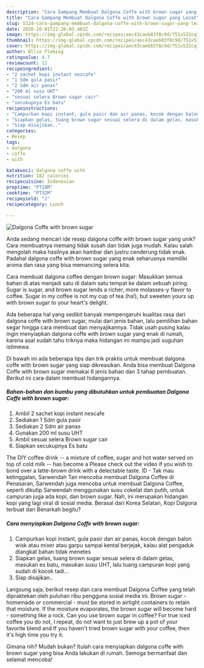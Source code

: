 ```yaml
---
description: "Cara Gampang Membuat Dalgona Coffe with brown sugar yang Lezat"
title: "Cara Gampang Membuat Dalgona Coffe with brown sugar yang Lezat"
slug: 5324-cara-gampang-membuat-dalgona-coffe-with-brown-sugar-yang-lezat
date: 2020-10-01T22:36:03.483Z
image: https://img-global.cpcdn.com/recipes/aec43caeb83f8c9d/751x532cq70/dalgona-coffe-with-brown-sugar-foto-resep-utama.jpg
thumbnail: https://img-global.cpcdn.com/recipes/aec43caeb83f8c9d/751x532cq70/dalgona-coffe-with-brown-sugar-foto-resep-utama.jpg
cover: https://img-global.cpcdn.com/recipes/aec43caeb83f8c9d/751x532cq70/dalgona-coffe-with-brown-sugar-foto-resep-utama.jpg
author: Ollie Fleming
ratingvalue: 4.7
reviewcount: 12
recipeingredient:
- "2 sachet kopi instant nescafe"
- "1 Sdm gula pasir"
- "2 Sdm air panas"
- "200 ml susu UHT"
- "sesuai selera Brown sugar cair"
- "secukupnya Es batu"
recipeinstructions:
- "Campurkan kopi instant, gula pasir dan air panas, kocok dengan balon wisk atau mixer atau garpu sampai kental berjejak, kalau alat pengaduk diangkat bahan tidak menetes"
- "Siapkan gelas, tuang brown sugar sesuai selera di dalam gelas, masukan es batu, masukan susu UHT, lalu tuang campuran kopi yang sudah di kocok tadi..."
- "Siap disajikan.."
categories:
- Resep
tags:
- dalgona
- coffe
- with

katakunci: dalgona coffe with 
nutrition: 182 calories
recipecuisine: Indonesian
preptime: "PT18M"
cooktime: "PT32M"
recipeyield: "2"
recipecategory: Lunch

---
```



![Dalgona Coffe with brown sugar](https://img-global.cpcdn.com/recipes/aec43caeb83f8c9d/751x532cq70/dalgona-coffe-with-brown-sugar-foto-resep-utama.jpg)

Anda sedang mencari ide resep dalgona coffe with brown sugar yang unik? Cara membuatnya memang tidak susah dan tidak juga mudah. Kalau salah mengolah maka hasilnya akan hambar dan justru cenderung tidak enak. Padahal dalgona coffe with brown sugar yang enak seharusnya memiliki aroma dan rasa yang bisa memancing selera kita.

Cara membuat dalgona coffee dengan brown sugar: Masukkan semua bahan di atas menjadi satu di dalam satu tempat ke dalam sebuah piring. Sugar is sugar, and brown sugar lends a richer, more molasses-y flavor to coffee. Sugar in my coffee is not my cup of tea (ha!), but sweeten yours up with brown sugar to your heart&#39;s delight.

Ada beberapa hal yang sedikit banyak mempengaruhi kualitas rasa dari dalgona coffe with brown sugar, mulai dari jenis bahan, lalu pemilihan bahan segar hingga cara membuat dan menyajikannya. Tidak usah pusing kalau ingin menyiapkan dalgona coffe with brown sugar yang enak di rumah, karena asal sudah tahu triknya maka hidangan ini mampu jadi suguhan istimewa.


Di bawah ini ada beberapa tips dan trik praktis untuk membuat dalgona coffe with brown sugar yang siap dikreasikan. Anda bisa membuat Dalgona Coffe with brown sugar memakai 6 jenis bahan dan 3 tahap pembuatan. Berikut ini cara dalam membuat hidangannya.

<!--inarticleads1-->

##### Bahan-bahan dan bumbu yang dibutuhkan untuk pembuatan Dalgona Coffe with brown sugar:

1. Ambil 2 sachet kopi instant nescafe
1. Sediakan 1 Sdm gula pasir
1. Sediakan 2 Sdm air panas
1. Gunakan 200 ml susu UHT
1. Ambil sesuai selera Brown sugar cair
1. Siapkan secukupnya Es batu


The DIY coffee drink -- a mixture of coffee, sugar and hot water served on top of cold milk -- has become a Please check out the video if you wish to bond over a latte-brown drink with a delectable taste. ID - Tak mau ketinggalan, Sarwendah Tan mencoba membuat Dalgona Coffee di Penasaran, Sarwendah juga mencoba untuk membuat Dalgona Coffee, seperti dikutip Sarwendah menggunakan susu cokelat dan putih, untuk campuran juga ada kopi, dan brown sugar. Nah, ini merupakan hidangan kopi yang lagi viral di sosial media. Berasal dari Korea Selatan, Kopi Dalgona terbuat dari Benarkah begitu? 

<!--inarticleads2-->

##### Cara menyiapkan Dalgona Coffe with brown sugar:

1. Campurkan kopi instant, gula pasir dan air panas, kocok dengan balon wisk atau mixer atau garpu sampai kental berjejak, kalau alat pengaduk diangkat bahan tidak menetes
1. Siapkan gelas, tuang brown sugar sesuai selera di dalam gelas, masukan es batu, masukan susu UHT, lalu tuang campuran kopi yang sudah di kocok tadi...
1. Siap disajikan..


Langsung saja, berikut resep dan cara membuat Dalgona Coffee yang telah dipraktekan oleh puluhan ribu pengguna sosial media ini. Brown sugar - homemade or commercial - must be stored in airtight containers to retain that moisture. If the moisture evaporates, the brown sugar will become hard - something like a rock. Can you use brown sugar in coffee? For true iced coffee you do not, I repeat, do not want to just brew up a pot of your favorite blend and If you haven&#39;t tried brown sugar with your coffee, then it&#39;s high time you try it. 

Gimana nih? Mudah bukan? Itulah cara menyiapkan dalgona coffe with brown sugar yang bisa Anda lakukan di rumah. Semoga bermanfaat dan selamat mencoba!
